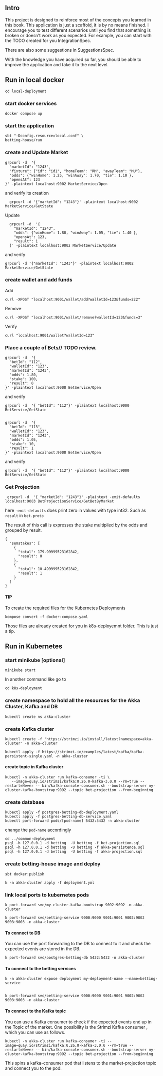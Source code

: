 ## Intro
This project is designed to reinforce most of the concepts you learned in this book. This application is just a scaffold, it is by no means finished. I encourage you to test different scenarios until you find that something is broken or doesn't work as you expected. For example, you can start with the TODO  created for you IntegrationSpec.

There are also some suggestions in SuggestionsSpec.

With the knowledge you have acquired so far, you should be able to improve the application and take it to the next level. 

## Run in local docker

    cd local-deployment

### start docker services

    docker compose up

### start the application

    sbt "-Dconfig.resource=local.conf" \
    betting-house/run


### create and Update Market

    grpcurl -d  '{ 
      "marketId": "1243",
      "fixture": {"id": "id1", "homeTeam": "RM", "awayTeam": "MU"},
      "odds": {"winHome": 1.25, "winAway": 1.70, "tie": 1.10 },
      "opensAt": 123
    }' -plaintext localhost:9002 MarketService/Open

and verify its creation

      grpcurl -d '{"marketId": "1243"}' -plaintext localhost:9002 MarketService/GetState

Update 

      grpcurl -d  '{ 
        "marketId": "1243",
        "odds": {"winHome": 1.80, "winAway": 1.05, "tie": 1.40 },
        "opensAt": 123,
        "result": 1
      }' -plaintext localhost:9002 MarketService/Update

and verify 

    grpcurl -d '{"marketId": "1243"}' -plaintext localhost:9002 MarketService/GetState

### create wallet and add funds

Add
    
    curl -XPOST "localhost:9001/wallet/add?walletId=123&funds=222"


Remove
    
    curl -XPOST "localhost:9001/wallet/remove?walletId=123&funds=3"

Verify

    curl "localhost:9001/wallet?walletId=123"


### Place a couple of Bets// TODO review. 
    grpcurl -d  '{ 
      "betId": "112",
      "walletId": "123",
      "marketId": "1243",
      "odds": 1.80,
      "stake": 100,
      "result": 0
    }' -plaintext localhost:9000 BetService/Open

and verify 

    grpcurl -d  '{ "betId": "112"}' -plaintext localhost:9000 BetService/GetState


    grpcurl -d  '{ 
      "betId": "113",
      "walletId": "123",
      "marketId": "1243",
      "odds": 1.05,
      "stake": 10,
      "result": 1
    }' -plaintext localhost:9000 BetService/Open

and verify 

    grpcurl -d  '{ "betId": "112"}' -plaintext localhost:9000 BetService/GetState

### Get Projection

     grpcurl -d  '{ "marketId": "1243"}' -plaintext -emit-defaults localhost:9003 BetProjectionService/GetBetByMarket

here `-emit-defaults` does print zero in values with type int32. Such as `result` in `bet.proto` 

The result of this call is expresses the stake multiplied by the odds and grouped by result.

    {
      "sumstakes": [
        {
          "total": 179.99999523162842,
          "result": 0
        },
        {
          "total": 10.499999523162842,
          "result": 1
        }
      ]
    }

#### TIP
To create the required files for the Kubernetes Deployments
    
    kompose convert -f docker-compose.yaml

Those files are already created for you in k8s-deployemnt folder. This is just a tip.

## Run in Kubernetes

### start minikube [optional]
    
    minikube start

In another command like go to

    cd k8s-deployment

### create namespace to hold all the resources for the Akka Cluster, Kafka and DB

    kubectl create ns akka-cluster

### create Kafka cluster

    kubectl create -f 'https://strimzi.io/install/latest?namespace=akka-cluster' -n akka-cluster

    kubectl apply -f https://strimzi.io/examples/latest/kafka/kafka-persistent-single.yaml -n akka-cluster

#### create topic in Kafka cluster 
    
    kubectl -n akka-cluster run kafka-consumer -ti \
       --image=quay.io/strimzi/kafka:0.26.0-kafka-3.0.0 --rm=true --restart=Never -- bin/kafka-console-consumer.sh --bootstrap-server my-cluster-kafka-bootstrap:9092 --topic bet-projection --from-beginning

### create database

    kubectl apply -f postgres-betting-db-deployment.yaml 
    kubectl apply -f postgres-betting-db-service.yaml 
    kubectl port-forward pods/[pod-name] 5432:5432 -n akka-cluster 

change the `pod-name` accordingly 
    
    cd ../common-deployment
    psql -h 127.0.0.1 -d betting  -U betting -f bet-projection.sql
    psql -h 127.0.0.1 -d betting  -U betting -f akka-persistence.sql
    psql -h 127.0.0.1 -d betting  -U betting -f akka-projection.sql
 

### create betting-house image and deploy

    sbt docker:publish

    k -n akka-cluster apply -f deployment.yml


### link local ports to kubernetes pods


    k port-forward svc/my-cluster-kafka-bootstrap 9092:9092 -n akka-cluster

    k port-forward svc/betting-service 9000:9000 9001:9001 9002:9002 9003:9003 -n akka-cluster



#### To connect to DB

You can use the port forwarding to the DB to connect to it and check the expected events are stored in the DB.
  
    k port-forward svc/postgres-betting-db 5432:5432 -n akka-cluster


#### To connect to the betting services

    k -n akka-cluster expose deployment my-deployment-name --name=betting-service


    k port-forward svc/betting-service 9000:9000 9001:9001 9002:9002 9003:9003 -n akka-cluster

#### To connect to the Kafka topic

You can use a Kafka consumer to check if the expected events end up in the Topic of the market. One possibility is the Strimzi Kafka consumer , which you can use as follows.
    
    kubectl -n akka-cluster run kafka-consumer -ti --image=quay.io/strimzi/kafka:0.26.0-kafka-3.0.0 --rm=true --restart=Never -- bin/kafka-console-consumer.sh --bootstrap-server my-cluster-kafka-bootstrap:9092 --topic bet-projection --from-beginning      
                  
This spins a kafka-consumer pod that listens to the market-projection topic and connect you to the pod. 



